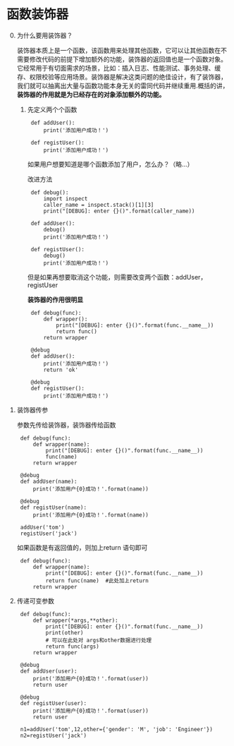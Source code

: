 # 函数装饰器
0. 为什么要用装饰器？

	装饰器本质上是一个函数，该函数用来处理其他函数，它可以让其他函数在不需要修改代码的前提下增加额外的功能，装饰器的返回值也是一个函数对象。它经常用于有切面需求的场景，比如：插入日志、性能测试、事务处理、缓存、权限校验等应用场景。装饰器是解决这类问题的绝佳设计，有了装饰器，我们就可以抽离出大量与函数功能本身无关的雷同代码并继续重用.概括的讲，**装饰器的作用就是为已经存在的对象添加额外的功能。**

	
	1. 先定义两个个函数

			def addUser():
    			print('添加用户成功！')

			def registUser():
			    print('添加用户成功！')
		如果用户想要知道是哪个函数添加了用户，怎么办？（略...）
		
		改进方法
		
			def debug():
			    import inspect
			    caller_name = inspect.stack()[1][3]
			    print("[DEBUG]: enter {}()".format(caller_name))
			
			def addUser():
			    debug()
			    print('添加用户成功！')
			
			def registUser():
			    debug()
			    print('添加用户成功！')
			    
		但是如果再想要取消这个功能，则需要改变两个函数：addUser，registUser
		
		**装饰器的作用很明显**
			
			def debug(func):
			    def wrapper():
			        print("[DEBUG]: enter {}()".format(func.__name__))
			        return func()
			    return wrapper
			
			@debug
			def addUser():
			    print('添加用户成功！')
			    return 'ok'
			
			@debug
			def registUser():
			    print('添加用户成功！')
2. 装饰器传参
	
	参数先传给装饰器，装饰器传给函数
		
		def debug(func):
		    def wrapper(name):
		        print("[DEBUG]: enter {}()".format(func.__name__))
		        func(name)
		    return wrapper
		
		@debug
		def addUser(name):
		    print('添加用户{0}成功！'.format(name))
		
		@debug
		def registUser(name):
		    print('添加用户{0}成功！'.format(name))
		
		addUser('tom')
		registUser('jack')
		
	如果函数是有返回值的，则加上return 语句即可
		
		def debug(func):
		    def wrapper(name):
		        print("[DEBUG]: enter {}()".format(func.__name__))
		        return func(name)  #此处加上return
		    return wrapper
	
3. 传递可变参数

		def debug(func):
		    def wrapper(*args,**other):
		        print("[DEBUG]: enter {}()".format(func.__name__))
		        print(other)
		        # 可以在此处对 args和other数据进行处理
		        return func(args)
		    return wrapper
		
		@debug
		def addUser(user):
		    print('添加用户{0}成功！'.format(user))
		    return user
		
		@debug
		def registUser(user):
		    print('添加用户{0}成功！'.format(user))
		    return user
		
		n1=addUser('tom',12,other={'gender': 'M', 'job': 'Engineer'})
		n2=registUser('jack')
